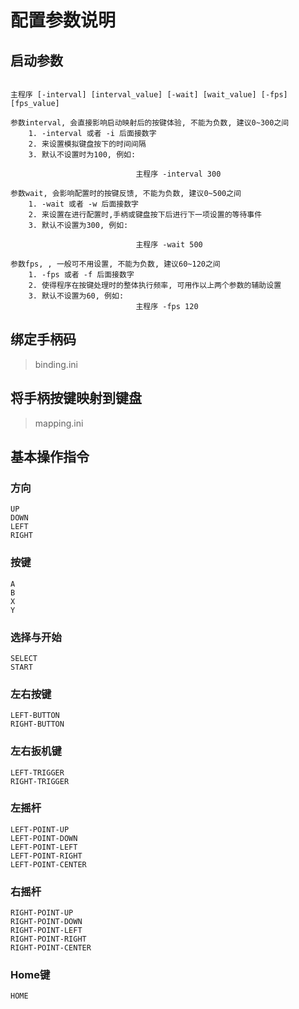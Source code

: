 # 配置参数说明
## 启动参数
```text

主程序 [-interval] [interval_value] [-wait] [wait_value] [-fps] [fps_value]

参数interval, 会直接影响启动映射后的按键体验, 不能为负数, 建议0~300之间
    1. -interval 或者 -i 后面接数字
    2. 来设置模拟键盘按下的时间间隔
    3. 默认不设置时为100, 例如:

                            主程序 -interval 300

参数wait, 会影响配置时的按键反馈, 不能为负数, 建议0~500之间
    1. -wait 或者 -w 后面接数字
    2. 来设置在进行配置时,手柄或键盘按下后进行下一项设置的等待事件
    3. 默认不设置为300, 例如:

                            主程序 -wait 500

参数fps, , 一般可不用设置, 不能为负数, 建议60~120之间
    1. -fps 或者 -f 后面接数字
    2. 使得程序在按键处理时的整体执行频率, 可用作以上两个参数的辅助设置
    3. 默认不设置为60, 例如:
                            主程序 -fps 120
```

## 绑定手柄码
> binding.ini
## 将手柄按键映射到键盘
> mapping.ini

## 基本操作指令
### 方向
```text
UP
DOWN
LEFT
RIGHT
```

### 按键
```text
A
B
X
Y
```

### 选择与开始
```text
SELECT
START
```

### 左右按键
```text
LEFT-BUTTON
RIGHT-BUTTON
```

### 左右扳机键
```text
LEFT-TRIGGER
RIGHT-TRIGGER
```

### 左摇杆
```text
LEFT-POINT-UP
LEFT-POINT-DOWN
LEFT-POINT-LEFT
LEFT-POINT-RIGHT
LEFT-POINT-CENTER
```

### 右摇杆
```text
RIGHT-POINT-UP
RIGHT-POINT-DOWN
RIGHT-POINT-LEFT
RIGHT-POINT-RIGHT
RIGHT-POINT-CENTER
```

### Home键
```text
HOME
```

